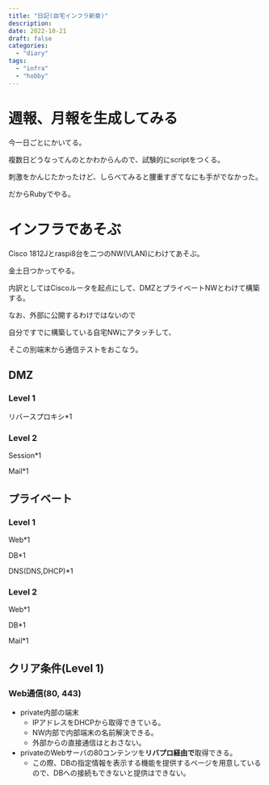 ```yaml
---
title: "日記(自宅インフラ新章)"
description:
date: 2022-10-21
draft: false
categories:
  - "diary"
tags:
  - "infra"
  - "hobby"
---
```


# 週報、月報を生成してみる

今一日ごとにかいてる。

複数日どうなってんのとかわからんので、試験的にscriptをつくる。

刺激をかんじたかったけど、しらべてみると腰重すぎてなにも手がでなかった。

だからRubyでやる。

# インフラであそぶ

Cisco 1812Jとraspi8台を二つのNW(VLAN)にわけてあそぶ。

金土日つかってやる。

内訳としてはCiscoルータを起点にして、DMZとプライベートNWとわけて構築する。

なお、外部に公開するわけではないので

自分ですでに構築している自宅NWにアタッチして、

そこの別端末から通信テストをおこなう。

## DMZ

### Level 1

リバースプロキシ*1

### Level 2

Session*1

Mail*1

## プライベート

### Level 1

Web*1

DB*1

DNS(DNS,DHCP)*1

### Level 2

Web*1

DB*1

Mail*1

## クリア条件(Level 1)

### Web通信(80, 443)

* private内部の端末
  * IPアドレスをDHCPから取得できている。
  * NW内部で内部端末の名前解決できる。
  * 外部からの直接通信はとおさない。
* privateのWebサーバの80コンテンツを**リバプロ経由で**取得できる。
  * この際、DBの指定情報を表示する機能を提供するページを用意しているので、DBへの接続もできないと提供はできない。

